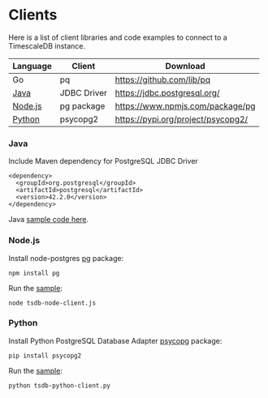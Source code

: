 # Clients

Here is a list of client libraries and code examples to connect to a TimescaleDB instance.


| Language | Client | Download |
|---|---|---|
| Go | pq | https://github.com/lib/pq |
| [Java](#java) | JDBC Driver | https://jdbc.postgresql.org/ |
| [Node.js](#nodejs) | pg package | https://www.npmjs.com/package/pg |
| [Python](#python) | psycopg2 | https://pypi.org/project/psycopg2/ |


### Java

Include Maven dependency for PostgreSQL JDBC Driver

    <dependency>
      <groupId>org.postgresql</groupId>
      <artifactId>postgresql</artifactId>
      <version>42.2.0</version>
    </dependency>

Java [sample code here](tsdb-java-connection.java).

### Node.js

Install node-postgres [pg](https://www.npmjs.com/package/pg) package:

    npm install pg

Run the [sample](tsdb-node-client.js):

    node tsdb-node-client.js
    
    
### Python

Install Python PostgreSQL Database Adapter [psycopg]( http://initd.org/psycopg/) package:

   	pip install psycopg2

Run the [sample](tsdb-python-client.py):

    python tsdb-python-client.py
    
